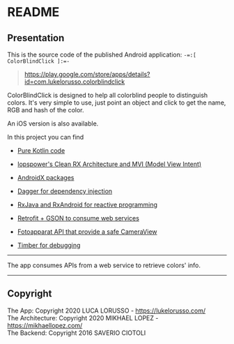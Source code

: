 # README #

## Presentation ##

This is the source code of the published Android application: `-=:[ ColorBlindClick ]:=-`  

> https://play.google.com/store/apps/details?id=com.lukelorusso.colorblindclick

ColorBlindClick is designed to help all colorblind people to distinguish colors. It's very simple to use, just point an object and click to get the name, RGB and hash of the color.

An iOS version is also available.

In this project you can find


* [Pure Kotlin code](https://kotlinlang.org/)

* [lopspower's Clean RX Architecture and MVI (Model View Intent)](https://github.com/lopspower/CleanRxArchitecture)

* [AndroidX packages](https://developer.android.com/jetpack/androidx)

* [Dagger for dependency injection](https://github.com/google/dagger)

* [RxJava and RxAndroid for reactive programming](https://github.com/ReactiveX/RxJava)

* [Retrofit + GSON to consume web services](https://square.github.io/retrofit/)

* [Fotoapparat API that provide a safe CameraView](https://github.com/RedApparat/Fotoapparat)

* [Timber for debugging](https://github.com/JakeWharton/timber)

- - -

The app consumes APIs from a web service to retrieve colors' info.

- - -

## Copyright ##

The App: Copyright 2020 LUCA LORUSSO - https://lukelorusso.com/  
The Architecture: Copyright 2020 MIKHAEL LOPEZ - https://mikhaellopez.com/  
The Backend: Copyright 2016 SAVERIO CIOTOLI  
